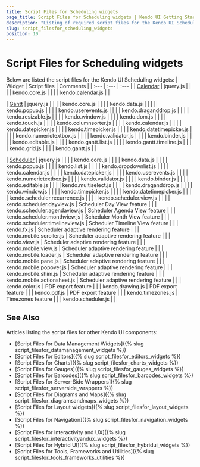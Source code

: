 ```yaml
---
title: Script Files for Scheduling widgets
page_title: Script Files for Scheduling widgets | Kendo UI Getting Started
description: "Listing of required script files for the Kendo UI Scheduling widgets"
slug: script_filesfor_scheduling_widgets
position: 10
---
```


# Script Files for Scheduling widgets

Below are listed the script files for the Kendo UI Scheduling widgets:
| Widget | Script files | Comments |
| :---   | :---         | :---     |
| [Calendar](http://demos.telerik.com/kendo-ui/calendar/index) | jquery.js | |
| | kendo.core.js | |
| | kendo.calendar.js | |

| [Gantt](http://demos.telerik.com/kendo-ui/gantt/index) | jquery.js | |
| | kendo.core.js | |
| | kendo.data.js | |
| | kendo.popup.js | |
| | kendo.userevents.js | |
| | kendo.draganddrop.js | |
| | kendo.resizable.js | |
| | kendo.window.js | |
| | kendo.dom.js | |
| | kendo.touch.js | |
| | kendo.columnsorter.js | |
| | kendo.calendar.js | |
| | kendo.datepicker.js | |
| | kendo.timepicker.js | |
| | kendo.datetimepicker.js | |
| | kendo.numerictextbox.js | |
| | kendo.validator.js | |
| | kendo.binder.js | |
| | kendo.editable.js | |
| | kendo.gantt.list.js | |
| | kendo.gantt.timeline.js | |
| | kendo.grid.js | |
| | kendo.gantt.js | |

| [Scheduler](http://demos.telerik.com/kendo-ui/scheduler/index) | jquery.js | |
| | kendo.core.js | |
| | kendo.data.js | |
| | kendo.popup.js | |
| | kendo.list.js | |
| | kendo.dropdownlist.js | |
| | kendo.calendar.js | |
| | kendo.datepicker.js | |
| | kendo.userevents.js | |
| | kendo.numerictextbox.js | |
| | kendo.validator.js | |
| | kendo.binder.js | |
| | kendo.editable.js | |
| | kendo.multiselect.js | |
| | kendo.draganddrop.js | |
| | kendo.window.js | |
| | kendo.timepicker.js | |
| | kendo.datetimepicker.js | |
| | kendo.scheduler.recurrence.js | |
| | kendo.scheduler.view.js | |
| | kendo.scheduler.dayview.js | Scheduler Day View feature |
| | kendo.scheduler.agendaview.js | Scheduler Agenda View feature |
| | kendo.scheduler.monthview.js | Scheduler Month View feature |
| | kendo.scheduler.timelineview.js | Scheduler Timeline View feature |
| | kendo.fx.js | Scheduler adaptive rendering feature |
| | kendo.mobile.scroller.js | Scheduler adaptive rendering feature |
| | kendo.view.js | Scheduler adaptive rendering feature |
| | kendo.mobile.view.js | Scheduler adaptive rendering feature |
| | kendo.mobile.loader.js | Scheduler adaptive rendering feature |
| | kendo.mobile.pane.js | Scheduler adaptive rendering feature |
| | kendo.mobile.popover.js | Scheduler adaptive rendering feature |
| | kendo.mobile.shim.js | Scheduler adaptive rendering feature |
| | kendo.mobile.actionsheet.js | Scheduler adaptive rendering feature |
| | kendo.color.js | PDF export feature |
| | kendo.drawing.js | PDF export feature |
| | kendo.pdf.js | PDF export feature |
| | kendo.timezones.js | Timezones feature |
| | kendo.scheduler.js | |


## See Also

Articles listing the script files for other Kendo UI components:

+ [Script Files for Data Management Widgets]({% slug script_filesfor_datamanagement_widgets %})
+ [Script Files for Editors]({% slug script_filesfor_editors_widgets %})
+ [Script Files for Charts]({% slug script_filesfor_charts_widgets %})
+ [Script Files for Gauges]({% slug script_filesfor_gauges_widgets %})
+ [Script Files for Barcodes]({% slug script_filesfor_barcodes_widgets %})
+ [Script Files for Server-Side Wrappers]({% slug script_filesfor_serverside_wrappers %})
+ [Script Files for Diagrams and Maps]({% slug script_filesfor_diagramsandmaps_widgets %})
+ [Script Files for Layout widgets]({% slug script_filesfor_layout_widgets %})
+ [Script Files for Navigation]({% slug script_filesfor_navigation_widgets %})
+ [Script Files for Interactivity and UX]({% slug script_filesfor_interactivityandux_widgets %})
+ [Script Files for Hybrid UI]({% slug script_filesfor_hybridui_widgets %})
+ [Script Files for Tools, Frameworks and Utilities]({% slug script_filesfor_tools_frameworks_utilities %})
